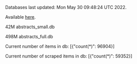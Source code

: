 Databases last updated: Mon May 30 09:48:24 UTC 2022. 

Available [here](https://github.com/cbeauhilton/ash-db/releases).


42M	abstracts_small.db

498M	abstracts_full.db

Current number of items in db:
[{"count(*)": 96904}]

Current number of scraped items in db:
[{"count(*)": 59352}]

